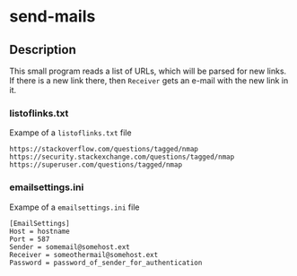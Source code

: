 # send-mails

## Description
This small program reads a list of URLs, which will be parsed for new links. If there is a new link there, then `Receiver` gets an e-mail with the new link in it.

### listoflinks.txt

Exampe of a `listoflinks.txt` file
```
https://stackoverflow.com/questions/tagged/nmap
https://security.stackexchange.com/questions/tagged/nmap
https://superuser.com/questions/tagged/nmap

```

### emailsettings.ini

Exampe of a `emailsettings.ini` file

```
[EmailSettings]
Host = hostname
Port = 587
Sender = somemail@somehost.ext
Receiver = someothermail@somehost.ext
Password = password_of_sender_for_authentication
```